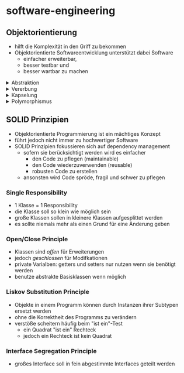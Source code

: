 # software-engineering

## Objektorientierung ##

- hilft die Komplexität in den Griff zu bekommen
- Objektorientierte Softwareentwicklung unterstützt dabei Software
  - einfacher erweiterbar,
  - besser testbar und
  - besser wartbar
zu machen

<details>
  <summary>Abstraktion</summary>

  - interne Implementierungsdetails verborgen
  -	nur „relevante“ Daten angezeigt

</details>

<details>
  <summary>Vererbung</summary>
  
  - Attribute und Methoden werden von einer Klasse zu einer anderen Klasse zur Verfügung gestellt 
  -	Zukünftige Anpassung müssen lediglich an einer Stelle durchgeführt werden
  - Code Wiederverwendung
</details>

<details>
  <summary>Kapselung</summary>
  
  - kontrollierter Zugriff auf Daten 
  -	erhöhte Datensicherheit
</details>

<details>
  <summary>Polymorphismus</summary>
  
  -	erlaubt Attribute und Methoden auszutauschen
</details>

## SOLID Prinzipien ##
- Objektorientierte Programmierung ist ein mächtiges Konzept
- führt jedoch nicht immer zu hochwertiger Software
- SOLID Prinzipien fokussieren sich auf dependency management
  - sofern sie berücksichtigt werden wird es einfacher
    - den Code zu pflegen (maintainable)
    - den Code wiederzuverwenden (reusable)
    - robusten Code zu erstellen
  - ansonsten wird Code spröde, fragil und schwer zu pflegen

### Single Responsibility ###
- 1 Klasse = 1 Responsibility
- die Klasse soll so klein wie möglich sein
- große Klassen sollen in kleinere Klassen aufgesplittet werden
- es sollte niemals mehr als einen Grund für eine Änderung geben

### Open/Close Principle ###
- Klassen sind _offen_ für Erweiterungen
- jedoch _geschlossen_ für Modifkationen
- private Varialben: getters und setters nur nutzen wenn sie benötigt werden
- benutze abstrakte Basisklassen wenn möglich

### Liskov Substitution Principle ###
- Objekte in einem Programm können durch Instanzen ihrer Subtypen ersetzt werden
- ohne die Korrektheit des Programms zu verändern
- verstöße scheitern häufig beim "ist ein"-Test
  - ein Quadrat "ist ein" Rechteck
  - jedoch ein Rechteck ist kein Quadrat
  
### Interface Segregation Principle ###
- großes Interface soll in fein abgestimmte Interfaces geteilt werden


